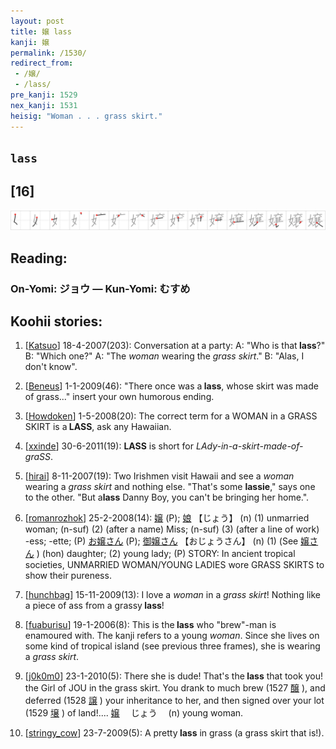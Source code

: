 ```yaml
---
layout: post
title: 嬢 lass
kanji: 嬢
permalink: /1530/
redirect_from:
 - /嬢/
 - /lass/
pre_kanji: 1529
nex_kanji: 1531
heisig: "Woman . . . grass skirt."
---
```


## `lass`

## [16]

<div class="stroke"><img src="../images/E5ACA2.png" /></div>

## Reading:

### On-Yomi: ジョウ &mdash; Kun-Yomi: むすめ

## Koohii stories:

1) [<a href="http://kanji.koohii.com/profile/Katsuo">Katsuo</a>] 18-4-2007(203): Conversation at a party: A: &quot;Who is that<strong> lass</strong>?&quot; B: &quot;Which one?&quot; A: &quot;The <em>woman</em> wearing the <em>grass skirt</em>.&quot; B: &quot;Alas, I don&#039;t know&quot;. 

2) [<a href="http://kanji.koohii.com/profile/Beneus">Beneus</a>] 1-1-2009(46): &quot;There once was a<strong> lass</strong>, whose skirt was made of grass...&quot; insert your own humorous ending. 

3) [<a href="http://kanji.koohii.com/profile/Howdoken">Howdoken</a>] 1-5-2008(20): The correct term for a WOMAN in a GRASS SKIRT is a<strong> LASS</strong>, ask any Hawaiian. 

4) [<a href="http://kanji.koohii.com/profile/xxinde">xxinde</a>] 30-6-2011(19): <strong>LASS</strong> is short for <em>LAdy-in-a-skirt-made-of-graSS</em>. 

5) [<a href="http://kanji.koohii.com/profile/hirai">hirai</a>] 8-11-2007(19): Two Irishmen visit Hawaii and see a <em>woman</em> wearing a <em>grass skirt</em> and nothing else. &quot;That&#039;s some <strong>lassie</strong>,&quot; says one to the other. &quot;But a<strong>lass</strong> Danny Boy, you can&#039;t be bringing her home.&quot;. 

6) [<a href="http://kanji.koohii.com/profile/romanrozhok">romanrozhok</a>] 25-2-2008(14):   <a href="http://jisho.org/kanji/details/嬢">嬢</a>  (P);   <a href="http://jisho.org/kanji/details/娘">娘</a>   【じょう】 (n) (1) unmarried woman; (n-suf) (2) (after a name) Miss; (n-suf) (3) (after a line of work) -ess; -ette; (P)  <a href="http://jisho.org/kanji/details/お嬢さん">お嬢さん</a>  (P);   <a href="http://jisho.org/kanji/details/御嬢さん">御嬢さん</a>   【おじょうさん】 (n) (1) (See   <a href="http://jisho.org/kanji/details/嬢さん">嬢さん</a>  ) (hon) daughter; (2) young lady; (P) STORY: In ancient tropical societies, UNMARRIED WOMAN/YOUNG LADIES wore GRASS SKIRTS to show their pureness. 

7) [<a href="http://kanji.koohii.com/profile/hunchbag">hunchbag</a>] 15-11-2009(13): I love a <em>woman</em> in a <em>grass skirt</em>! Nothing like a piece of ass from a grassy<strong> lass</strong>! 

8) [<a href="http://kanji.koohii.com/profile/fuaburisu">fuaburisu</a>] 19-1-2006(8): This is the<strong> lass</strong> who &quot;brew&quot;-man is enamoured with. The kanji refers to a young <em>woman</em>. Since she lives on some kind of tropical island (see previous three frames), she is wearing a <em>grass skirt</em>. 

9) [<a href="http://kanji.koohii.com/profile/j0k0m0">j0k0m0</a>] 23-1-2010(5): There she is dude! That&#039;s the<strong> lass</strong> that took you! the Girl of JOU in the grass skirt. You drank to much brew (1527   <a href="http://jisho.org/kanji/details/醸">醸</a>  ), and deferred (1528   <a href="http://jisho.org/kanji/details/譲">譲</a>  ) your inheritance to her, and then signed over your lot (1529   <a href="http://jisho.org/kanji/details/壌">壌</a>  ) of land!....   <a href="http://jisho.org/kanji/details/嬢">嬢</a>  　じょう　 (n) young woman. 

10) [<a href="http://kanji.koohii.com/profile/stringy_cow">stringy_cow</a>] 23-7-2009(5): A pretty<strong> lass</strong> in grass (a grass skirt that is!). 
